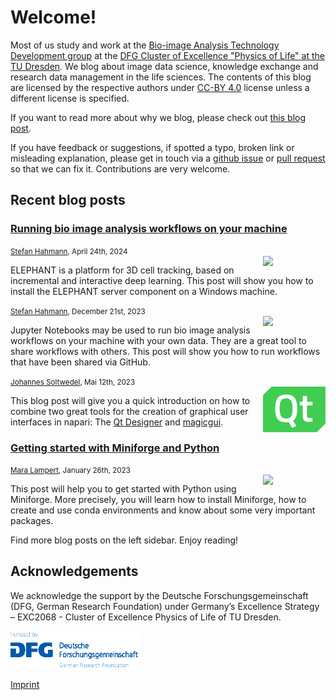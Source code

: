# Welcome!
Most of us study and work at the [Bio-image Analysis Technology Development group](https://physics-of-life.tu-dresden.de/bia) at the [DFG Cluster of Excellence "Physics of Life" at the TU Dresden](https://physics-of-life.tu-dresden.de/).
We blog about image data science, knowledge exchange and research data management in the life sciences. The contents of this blog are licensed by the respective authors under [CC-BY 4.0](https://creativecommons.org/licenses/by/4.0/) license unless a different license is specified.

If you want to read more about why we blog, please check out [this blog post](robert_haase/why_we_blog/readme.md).

If you have feedback or suggestions, if spotted a typo, broken link or misleading explanation, please get in touch via a
[github issue](https://github.com/BiAPoL/blog/issues) or
[pull request](https://github.com/BiAPoL/blog/pulls) so that we can fix it. Contributions are very welcome.

## Recent blog posts

### [Running bio image analysis workflows on your machine](stefan_hahmann/github_desktop_jupyter_notebook/readme)

<small>[Stefan Hahmann](stefan_hahmann/readme), April 24th, 2024</small><br>
<img src="images/elephant-logo.png" width="100" align="right"><p>ELEPHANT is a platform for 3D cell tracking, based on incremental and interactive deep learning. This post will show you how to install the ELEPHANT server component on a Windows machine.</p>

<small>[Stefan Hahmann](stefan_hahmann/readme), December 21st, 2023</small><br>
<img src="images/jupyter_logo.png" width="100" align="right"><p>Jupyter Notebooks may be used to run bio image analysis workflows on your machine with your own data. They are a great tool to share workflows with others. This post will show you how to run workflows that have been shared via GitHub. </p>

<small>[Johannes Soltwedel](johannes_mueller/readme), Mai 12th, 2023</small><br>
<img src="images/qt_logo.png" width="100" align="right"><p>This blog post will give you a quick introduction on how to combine two great tools for the creation of graphical user interfaces in napari: The [Qt Designer](https://doc.qt.io/qt-6/qtdesigner-manual.html) and [magicgui](https://pyapp-kit.github.io/magicgui/). </p>

### [Getting started with Miniforge and Python](mara_lampert/getting_started_with_mambaforge_and_python/readme)
<small>[Mara Lampert](mara_lampert/readme), January 26th, 2023</small><br>
<img src="images/mamba_logo.png" width="100" align="right"><p>This post will help you to get started with Python using Miniforge. More precisely, you will learn how to install Miniforge, how to create and use conda environments and know about some very important packages. </p>

Find more blog posts on the left sidebar.
Enjoy reading!

## Acknowledgements
We acknowledge the support by the Deutsche Forschungsgemeinschaft (DFG, German Research Foundation) under Germany’s Excellence Strategy – EXC2068 - Cluster of Excellence Physics of Life of TU Dresden.

<img style="height:60px" src="images/dfg_logo.png">

[Imprint](imprint.md)
